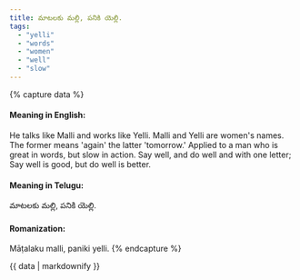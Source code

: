 ```yaml
---
title: మాటలకు మల్లి, పనికి యెల్లి.
tags:
  - "yelli"
  - "words"
  - "women"
  - "well"
  - "slow"
---
```


{% capture data %}
#### Meaning in English:
He talks like Malli and works like Yelli.
Malli and Yelli are women's names. The former means 'again' the latter 'tomorrow.'
Applied to a man who is great in words, but slow in action.
Say well, and do well and with one letter;
Say well is good, but do well is better.

#### Meaning in Telugu:
మాటలకు మల్లి, పనికి యెల్లి.

#### Romanization:
Māṭalaku malli, paniki yelli.
{% endcapture %}

{{ data | markdownify }}

